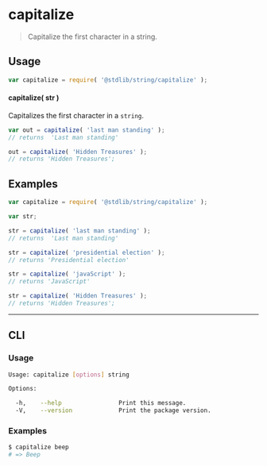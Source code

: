 # capitalize

> Capitalize the first character in a string.

<!-- <usage> -->

## Usage

``` javascript
var capitalize = require( '@stdlib/string/capitalize' );
```

#### capitalize( str )

Capitalizes the first character in a `string`.

``` javascript
var out = capitalize( 'last man standing' );
// returns  'Last man standing'

out = capitalize( 'Hidden Treasures' );
// returns 'Hidden Treasures';
```

<!-- </usage> -->


<!-- <examples> -->

## Examples

``` javascript
var capitalize = require( '@stdlib/string/capitalize' );

var str;

str = capitalize( 'last man standing' );
// returns  'Last man standing'

str = capitalize( 'presidential election' );
// returns 'Presidential election'

str = capitalize( 'javaScript' );
// returns 'JavaScript'

str = capitalize( 'Hidden Treasures' );
// returns 'Hidden Treasures';
```

<!-- </examples> -->


<!-- <cli> -->

---

## CLI


<!-- <usage> -->

### Usage

``` bash
Usage: capitalize [options] string

Options:

  -h,    --help                Print this message.
  -V,    --version             Print the package version.
```

<!-- </usage> -->


<!-- <examples> -->

### Examples

``` bash
$ capitalize beep
# => Beep
```

<!-- </examples> -->

<!-- </cli> -->


<!-- <links> -->

<!-- </links> -->
